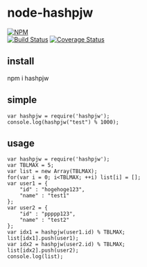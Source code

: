 # node-hashpjw

[![NPM](https://nodei.co/npm/binaryarray.png?downloads=true&downloadRank=true&stars=true)](https://nodei.co/npm/binaryarray)  
[![Build Status](https://secure.travis-ci.org/you21979/node-hashpjw.png?branch=master)](https://travis-ci.org/you21979/node-hashpjw)
[![Coverage Status](https://coveralls.io/repos/you21979/node-hashpjw/badge.png)](https://coveralls.io/r/you21979/node-hashpjw)

## install

npm i hashpjw

## simple

```
var hashpjw = require('hashpjw');
console.log(hashpjw("test") % 1000);
```

## usage

```
var hashpjw = require('hashpjw');
var TBLMAX = 5;
var list = new Array(TBLMAX);
for(var i = 0; i<TBLMAX; ++i) list[i] = [];
var user1 = {
    "id" : "hogehoge123",
    "name" : "test1"
};
var user2 = {
    "id" : "ppppp123",
    "name" : "test2"
};
var idx1 = hashpjw(user1.id) % TBLMAX;
list[idx1].push(user1);
var idx2 = hashpjw(user2.id) % TBLMAX;
list[idx2].push(user2);
console.log(list);
```



